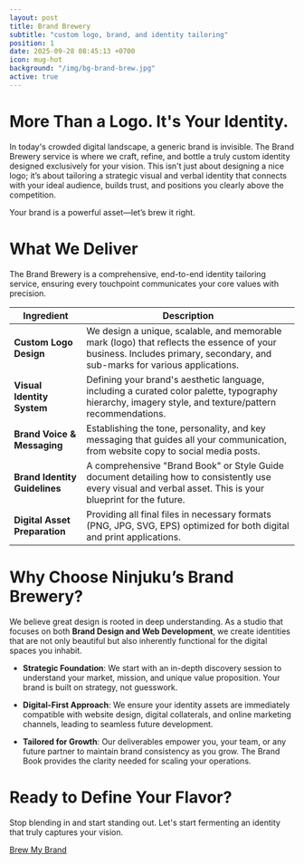 ```yaml
---
layout: post
title: Brand Brewery
subtitle: "custom logo, brand, and identity tailoring"
position: 1
date: 2025-09-28 08:45:13 +0700
icon: mug-hot
background: "/img/bg-brand-brew.jpg"
active: true
---
```

# More Than a Logo. It's Your Identity.

In today's crowded digital landscape, a generic brand is invisible. The Brand Brewery service is where we craft, refine, and bottle a truly custom identity designed exclusively for your vision. This isn't just about designing a nice logo; it’s about tailoring a strategic visual and verbal identity that connects with your ideal audience, builds trust, and positions you clearly above the competition.

Your brand is a powerful asset—let’s brew it right.

# What We Deliver
The Brand Brewery is a comprehensive, end-to-end identity tailoring service, ensuring every touchpoint communicates your core values with precision.

| Ingredient | Description |
| ------------ | ----------------------------------------------- |
| **Custom Logo Design** | We design a unique, scalable, and memorable mark (logo) that reflects the essence of your business. Includes primary, secondary, and sub-marks for various applications. |
| **Visual Identity System** | Defining your brand's aesthetic language, including a curated color palette, typography hierarchy, imagery style, and texture/pattern recommendations. |
| **Brand Voice & Messaging** | Establishing the tone, personality, and key messaging that guides all your communication, from website copy to social media posts. |
| **Brand Identity Guidelines** | A comprehensive "Brand Book" or Style Guide document detailing how to consistently use every visual and verbal asset. This is your blueprint for the future. |
| **Digital Asset Preparation** | Providing all final files in necessary formats (PNG, JPG, SVG, EPS) optimized for both digital and print applications. |

# Why Choose Ninjuku’s Brand Brewery?

We believe great design is rooted in deep understanding. As a studio that focuses on both **Brand Design and Web Development**, we create identities that are not only beautiful but also inherently functional for the digital spaces you inhabit.

- **Strategic Foundation**: We start with an in-depth discovery session to understand your market, mission, and unique value proposition. Your brand is built on strategy, not guesswork.

- **Digital-First Approach**: We ensure your identity assets are immediately compatible with website design, digital collaterals, and online marketing channels, leading to seamless future development.

- **Tailored for Growth**: Our deliverables empower you, your team, or any future partner to maintain brand consistency as you grow. The Brand Book provides the clarity needed for scaling your operations.

# Ready to Define Your Flavor?

Stop blending in and start standing out. Let's start fermenting an identity that truly captures your vision.

<a class="btn btn-primary" href="https://wa.me/{{ site.phone }}?text={{ site.message }}">Brew My Brand</a>